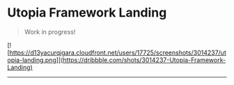 # Utopia Framework Landing

> Work in progress!

[![https://d13yacurqjgara.cloudfront.net/users/17725/screenshots/3014237/utopia-landing.png]](https://dribbble.com/shots/3014237-Utopia-Framework-Landing)

---
